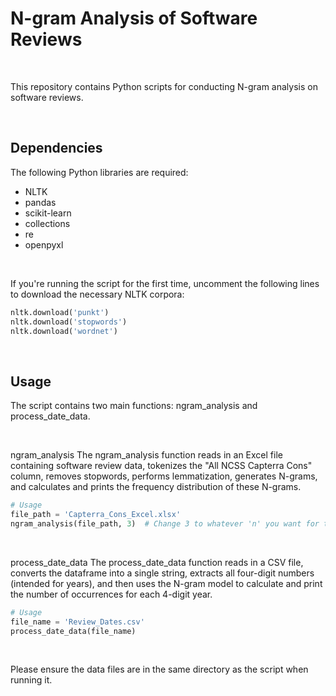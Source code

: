 # N-gram Analysis of Software Reviews

<br>

This repository contains Python scripts for conducting N-gram analysis on software reviews.

<br>

## Dependencies

The following Python libraries are required:

- NLTK
- pandas
- scikit-learn
- collections
- re
- openpyxl

<br>

If you're running the script for the first time, uncomment the following lines to download the necessary NLTK corpora:

```python
nltk.download('punkt')
nltk.download('stopwords')
nltk.download('wordnet')
```
<br>

## Usage
The script contains two main functions: ngram_analysis and process_date_data.

<br>

ngram_analysis
The ngram_analysis function reads in an Excel file containing software review data, tokenizes the "All NCSS Capterra Cons" column, removes stopwords, performs lemmatization, generates N-grams, and calculates and prints the frequency distribution of these N-grams.

```python
# Usage
file_path = 'Capterra_Cons_Excel.xlsx'
ngram_analysis(file_path, 3)  # Change 3 to whatever 'n' you want for the N-gram
```

<br>

process_date_data
The process_date_data function reads in a CSV file, converts the dataframe into a single string, extracts all four-digit numbers (intended for years), and then uses the N-gram model to calculate and print the number of occurrences for each 4-digit year.

```python
# Usage
file_name = 'Review_Dates.csv'
process_date_data(file_name)
```

<br>

Please ensure the data files are in the same directory as the script when running it.